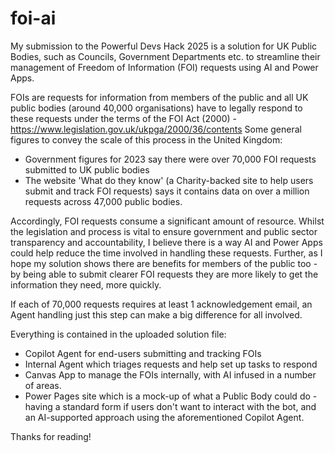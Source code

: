 # foi-ai

My submission to the Powerful Devs Hack 2025 is a solution for UK Public Bodies, such as Councils, Government Departments etc. to streamline their management of Freedom of Information (FOI) requests using AI and Power Apps.

FOIs are requests for information from members of the public and all UK public bodies (around 40,000 organisations) have to legally respond to these requests under the terms of the FOI Act (2000) - https://www.legislation.gov.uk/ukpga/2000/36/contents
Some general figures to convey the scale of this process in the United Kingdom:
 - Government figures for 2023 say there were over 70,000 FOI requests submitted to UK public bodies
 - The website 'What do they know' (a Charity-backed site to help users submit and track FOI requests) says it contains data on over a million requests across 47,000 public bodies.

Accordingly, FOI requests consume a significant amount of resource. Whilst the legislation and process is vital to ensure government and public sector transparency and accountability, I believe there is a way AI and Power Apps could help reduce the time involved in handling these requests. Further, as I hope my solution shows there are benefits for members of the public too - by being able to submit clearer FOI requests they are more likely to get the information they need, more quickly. 

If each of 70,000 requests requires at least 1 acknowledgement email, an Agent handling just this step can make a big difference for all involved.

Everything is contained in the uploaded solution file:
- Copilot Agent for end-users submitting and tracking FOIs
- Internal Agent which triages requests and help set up tasks to respond
- Canvas App to manage the FOIs internally, with AI infused in a number of areas.
- Power Pages site which is a mock-up of what a Public Body could do - having a standard form if users don't want to interact with the bot, and an AI-supported approach using the aforementioned Copilot Agent.

Thanks for reading!
